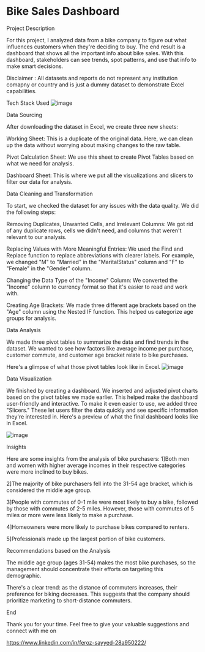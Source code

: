 # Bike Sales Dashboard

Project Description

For this project, I analyzed data from a bike company to figure out what influences customers when they're deciding to buy. The end result is a dashboard that shows all the important info about bike sales. With this dashboard, stakeholders can see trends, spot patterns, and use that info to make smart decisions.

Disclaimer : All datasets and reports do not represent any institution comapny or country and is just a dummy dataset to demonstrate Excel capabilities.

Tech Stack Used
![image](https://github.com/feroz271/project-1/assets/162626833/6813e461-21d5-484d-a33c-dcfc7fc4f2f8)

Data Sourcing

After downloading the dataset in Excel, we create three new sheets:

Working Sheet: This is a duplicate of the original data. Here, we can clean up the data without worrying about making changes to the raw table.

Pivot Calculation Sheet: We use this sheet to create Pivot Tables based on what we need for analysis.

Dashboard Sheet: This is where we put all the visualizations and slicers to filter our data for analysis.

Data Cleaning and Transformation

To start, we checked the dataset for any issues with the data quality.
We did the following steps:

Removing Duplicates, Unwanted Cells, and Irrelevant Columns: We got rid of any duplicate rows, cells we didn't need, and columns that weren't relevant to our analysis.

Replacing Values with More Meaningful Entries: We used the Find and Replace function to replace abbreviations with clearer labels. For example, we changed "M" to "Married" in the "MaritalStatus" column and "F" to "Female" in the "Gender" column.

Changing the Data Type of the "Income" Column: We converted the "Income" column to currency format so that it's easier to read and work with.

Creating Age Brackets: We made three different age brackets based on the "Age" column using the Nested IF function. This helped us categorize age groups for analysis. 

Data Analysis

We made three pivot tables to summarize the data and find trends in the dataset. We wanted to see how factors like average income per purchase, customer commute, and customer age bracket relate to bike purchases.

Here's a glimpse of what those pivot tables look like in Excel.
![image](https://github.com/feroz271/project-1/assets/162626833/52474aa0-b26c-4558-b665-ef15e488897d)

Data Visualization

We finished by creating a dashboard. We inserted and adjusted pivot charts based on the pivot tables we made earlier. This helped make the dashboard user-friendly and interactive.
To make it even easier to use, we added three "Slicers." These let users filter the data quickly and see specific information they're interested in.
Here's a preview of what the final dashboard looks like in Excel.

 ![image](https://github.com/feroz271/project-1/assets/162626833/4788b546-49e6-4bdd-a3fd-9fa3e256574e)

Insights

Here are some insights from the analysis of bike purchasers:
1]Both men and women with higher average incomes in their respective categories were more inclined to buy bikes.

2]The majority of bike purchasers fell into the 31-54 age bracket, which is considered the middle age group.

3]People with commutes of 0-1 mile were most likely to buy a bike, followed by those with commutes of 2-5 miles. However, those with commutes of 5 miles or more were less likely to make a purchase.

4]Homeowners were more likely to purchase bikes compared to renters.

5]Professionals made up the largest portion of bike customers.

Recommendations based on the Analysis

The middle age group (ages 31-54) makes the most bike purchases, so the management should concentrate their efforts on targeting this demographic.

There's a clear trend: as the distance of commuters increases, their preference for biking decreases. This suggests that the company should prioritize marketing to short-distance commuters.


End

Thank you for your time. Feel free to give your valuable suggestions and connect with me on

https://www.linkedin.com/in/feroz-sayyed-28a950222/

















